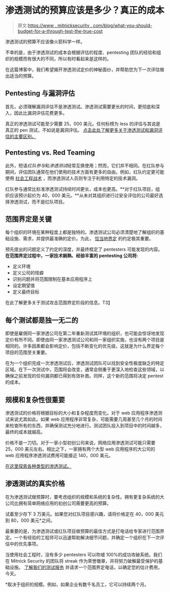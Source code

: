 # 渗透测试的预算应该是多少？真正的成本

> 原文:[https://www . mitnicksecurity . com/blog/what-you-should-budget-for-a-through-test-the-true-cost](https://www.mitnicksecurity.com/blog/what-should-you-budget-for-a-penetration-test-the-true-cost)

渗透测试的预算不应该像火箭科学一样。

不幸的是，由于渗透测试的成本会根据评估的程度、pentesting 团队的经验和组织的规模而有很大的不同，所以有时看起来是这样的。

在这篇博客中，我们希望揭开渗透测试定价的神秘面纱，并帮助您为下一次评估做出适当的预算。

## Pentesting 与漏洞评估

首先，必须理解漏洞评估不是渗透测试。渗透测试需要更长的时间，更彻底和深入，因此比漏洞评估花费更多。

真正的渗透测试可能至少需要 25，000 美元。任何标榜为 less 的评估与其说是真正的 pen 测试，不如说是漏洞评估。 [点击此处了解更多关于渗透测试和漏洞评估的主要区别。](https://www.mitnicksecurity.com/blog/penetration-testing-vs-vulnerability-assessments)

## Pentesting vs. Red Teaming

此外，短语*红队参与*和*渗透测试*经常互换使用；然而，它们并不相同。在红队参与期间，评估团队通常在他们使用的技术方面有更多的自由。例如，红队约定更可能使用 [社会工程战术](https://www.mitnicksecurity.com/blog/social-engineering-attacks) ，而渗透测试人员则专注于利用特定的技术漏洞。

红队参与通常比标准渗透测试持续时间更长，成本也更高。**对于红队项目，组织应该预计起价为 40，000 美元。**从未对其组织进行过安全评估的公司最好选择渗透测试，而不是红队项目。

## 范围界定是关键

每个组织的环境在某种程度上都是独特的。渗透测试公司必须清楚地了解组织的基础设施、需求，并提供最准确的定价。为此， [恰当地界定](https://www.mitnicksecurity.com/blog/the-4-phases-of-penetration-testing) 的约定极其重要。

预先提出的问题定义了约定的深度，并最终框定了 pentesters 可能发现的内容。**在范围界定过程中，一家技术娴熟、经验丰富的 pentesting 公司将:**

*   定义环境
*   定义公司的怪癖
*   识别问题并将范围限制在基本应用程序上
*   设定期望值
*   定义最终目标

在此了解更多关于测试攻击范围界定阶段的信息。T3】

## 每个测试都是独一无二的

即使是雇佣同一家渗透公司在第二年重新测试其环境的组织，也可能会惊讶地发现定价有所不同。即使由同一家渗透测试公司和同一家组织实施，也没有两个项目是相同的。许多因素都会影响定价，包括不断变化的优先级，这就是为什么界定每个项目的范围至关重要。

在为一个组织完成一次渗透测试后，渗透测试团队可以找到安全性极度缺乏的特定区域。在下一次测试中，范围将会改变，通常会侧重于更深入地检查这些领域，以确保之前发现的任何漏洞都已得到有效补救。同样，这个新的范围将决定 pentest 的成本。

## 规模和复杂性很重要

渗透测试的价格将根据目标的大小和复杂程度而变化。对于 web 应用程序渗透测试来说尤其如此。如果 web 应用程序非常复杂，可能需要几周甚至几个月的时间来检查所有的东西，并确保测试充分地进行。测试团队投入到项目中的时间越多，最终的成本就越高。

价格不是一刀切。对于一家小型初创公司来说，网络应用渗透测试可能只需要 25，000 美元左右。相比之下，一家拥有两个大型 web 应用程序的大公司的 web 应用程序渗透测试费用可能接近 140，000 美元。

[在这里探索各种类型的渗透测试。](https://www.mitnicksecurity.com/blog/understanding-the-6-main-types-of-penetration-testing)

## 渗透测试的真实价格

在为渗透测试做预算时，要考虑组织的规模和系统的复杂性。拥有更复杂系统的大公司比拥有简单网络应用的初创公司需要更高的预算。

试着至少存下 3 万美元。如果您对红队项目感兴趣，请将价格定在 40，000 美元到 80，000 美元*之间。

最重要的是，为渗透测试或红队项目做预算的最佳方式是打电话给专家进行范围界定。一个有经验的工程师可以迅速帮助解决细节问题，并确定一个组织在下一次评估中的优先事项。

当使用社会工程时，没有多少 pentesters 可以吹嘘 100%的成功攻破系统。我们在 Mitnick Security 的团队将 streak 作为荣誉徽章，并将努力破解最受保护的基础设施。 [了解我们的测试服务](https://www.mitnicksecurity.com/penetration-testing) 并请求一个范围界定电话，以确定您的估计费用，今天。

*取决于组织的规模。例如，如果企业有数千名员工，它可以持续两个月。